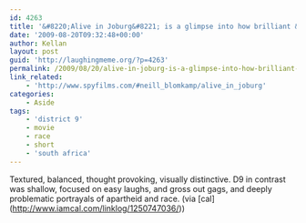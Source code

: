 ```yaml
---
id: 4263
title: '&#8220;Alive in Joburg&#8221; is a glimpse into how brilliant &#8220;District 9&#8221; could have been'
date: '2009-08-20T09:32:48+00:00'
author: Kellan
layout: post
guid: 'http://laughingmeme.org/?p=4263'
permalink: /2009/08/20/alive-in-joburg-is-a-glimpse-into-how-brilliant-district-9-could-have-been/
link_related:
    - 'http://www.spyfilms.com/#neill_blomkamp/alive_in_joburg'
categories:
    - Aside
tags:
    - 'district 9'
    - movie
    - race
    - short
    - 'south africa'
---
```


Textured, balanced, thought provoking, visually distinctive. D9 in contrast was shallow, focused on easy laughs, and gross out gags, and deeply problematic portrayals of apartheid and race. (via \[cal\](http://www.iamcal.com/linklog/1250747036/))